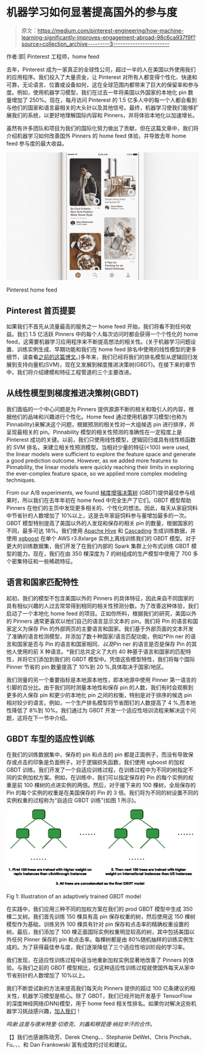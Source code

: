 # 机器学习如何显著提高国外的参与度

> 原文：<https://medium.com/pinterest-engineering/how-machine-learning-significantly-improves-engagement-abroad-98c6ca937f9f?source=collection_archive---------3----------------------->

作者:郭| Pinterest 工程师，home feed

去年，Pinterest 成为一家真正的全球性公司，超过一半的人在美国以外使用我们的应用程序。我们投入了大量资金，让 Pinterest 对所有人都变得个性化、快速和可靠，无论语言、位置或设备如何，这在全球范围内都带来了巨大的保留率和参与度。例如，使用机器学习模型，我们在过去一年将美国以外国家的本地化 pin 数量增加了 250%。现在，每月访问 Pinterest 的 1.5 亿多人中的每一个人都会看到与他们的国家和语言最相关的大头针以及其他信号。最终，机器学习使我们能够扩展我们的系统，以更好地理解国际内容和 Pinners，并将体验本地化以加速增长。

虽然有许多团队和项目为我们的国际化努力做出了贡献，但在这篇文章中，我们将介绍机器学习如何改善国外 Pinners 的 home feed 体验，并导致去年 home feed 参与度的最大收益。

![](img/e5a2d3edbde4c4936f32203cff5ac974.png)

Pinterest home feed

## **Pinterest 首页提要**

如果我们不首先从流量最高的服务之一 home feed 开始，我们将看不到任何收益。我们 1.5 亿活跃 Pinners 中的每个人每次访问时都会获得一个个性化的 home feed，这需要机器学习应用程序来不断提高想法的相关性。(关于机器学习问题设置、训练实例生成、早期功能和我们在 home feed 排名中使用的线性模型的更多细节，请查看[之前的这篇博文](/@Pinterest_Engineering/pinnability-machine-learning-in-the-home-feed-64be2074bf60#.8sljzadrn)。)多年来，我们已经将我们的排名模型从逻辑回归发展到支持向量机(SVM)，现在又发展到梯度推进决策树(GBDT)。在接下来的章节中，我们将介绍建模和特征工程管道的三个主要改进。

## **从线性模型到梯度推进决策树(GBDT)**

我们面临的一个中心问题是为 Pinners 提供源源不断的相关和吸引人的内容，根据他们的品味和兴趣进行个性化。Home feed 通过使用机器学习模型(也称为 Pinnability)来解决这个问题，根据预测的相关性对一大组候选 pin 进行排序，并呈现最相关的 pin。Pinnability 模型的相关性预测的准确性在一定程度上是 Pinterest 成功的关键。以前，我们只使用线性模型，逻辑回归或具有线性核函数的 SVM 排名，来建立相关性预测模型。当相对少量的特征(<100) were used, the linear models were sufficient to explore the feature space and generate a good prediction outcome. However, as we added more features to Pinnability, the linear models were quickly reaching their limits in exploring the ever-complex feature space, so we applied more complex modeling techniques.

From our A/B experiments, we found [梯度增强决策树](https://en.wikipedia.org/wiki/Gradient_boosting) (GBDT)提供最佳参与结果时，所以我们在去年年初在 home feed 中完全生产了它们。GBDT 模型帮助 Pinners 在他们的主页中发现更多相关的、个性化的想法。因此，每天从家庭饲料中节省针的人数增加了 10%以上，这是去年家庭饲料参与量增加最多的一次。GBDT 模型特别提高了美国以外的人发现和保存的相关 pin 的数量，根据国家的不同，最多可达 18%。我们使用 [Apache Hive](https://cwiki.apache.org/confluence/display/Hive/Home#Home-ApacheHive) 和 [Cascading](http://www.cascading.org/) 生成训练数据，并使用 [xgboost](https://xgboost.readthedocs.io/en/latest/) 在单个 AWS r3.8xlarge 实例上离线训练我们的 GBDT 模型。对于更大的训练数据集，我们开发了在我们内部的 Spark 集群上分布式训练 GBDT 模型的能力。现在，我们在由 350 棵深度为 7 的树组成的生产模型中使用了 700 多个密集特征和一些稀疏特征。

## **语言和国家匹配特性**

起初，我们的模型不包含美国以外的 Pinners 的具体特征，因此来自不同国家的具有相似兴趣的人过去常常得到相同的相关性预测分数。为了改善这种体验，我们启动了一个本地化 home feed 的项目。正如你所料，根据我们的研究，美国以外的 Pinners 通常更喜欢以他们自己的语言显示文本的 pin。我们将 Pin 的语言和国家定义为保存 Pin 的外部网页的主要语言和国家。我们基于外部页面的文本开发了准确的语言检测模型，并添加了数十种国家/语言匹配功能，例如*Pin ner 的语言和国家是否与 Pin 的语言和国家相同、*以及*Pin ner 的语言是否是保存 Pin 的其他人使用的前 X 种语言。*我们总共定义了大约 40 种基于语言和国家的匹配特性，并将它们添加到我们的 GBDT 模型中。凭借这些模型特性，我们将每个国际 Pinner 节省的 pin 数量提高了 10%到 20 %,具体取决于国家/地区。

我们测量的另一个重要指标是本地源本地性，即本地源中使用 Pinner 第一语言的引脚的百分比。由于我们同时测量本地性和保存 pin 的人数，我们有时会观察到更多的人保存 pin 和更少的本地化 pin 之间的权衡，特别是对于排序的候选 pin 相对较少的语言。例如，一个生产排名模型将节省图钉的人数提高了 4 %,而本地性降低了 8%到 10%。我们通过为 GBDT 开发一个适应性培训流程来解决这个问题，这将在下一节中介绍。

## **GBDT 车型的适应性训练**

在我们的训练数据集中，保存的 pin 和点击的 pin 都是正面例子，而没有导致保存或点击的印象是负面例子。对于逻辑损失函数，我们使用 xgboost 的加权 GBDT 训练。我们开发了一个自适应训练过程，在训练过程中为不同的树指定不同的实例加权方案。例如，在训练中，我们可以指定保存的 Pin 的每个实例的权重是前 100 棵树的点进实例的两倍。然后，对于接下来的 100 棵树，全局保存的 Pin 的每个实例的权重是在美国保存的 Pin 的 3 倍。我们将为不同的树设置不同的实例权重的过程称为“自适应 GBDT 训练”(如图 1 所示)。

![](img/3468f68f866c4e53e2afeb6c2e54063a.png)

Fig 1: Illustration of an adaptively trained GBDT model

在实践中，我们应用三种不同的加权方案在我们的 prod GBDT 模型中生成 350 棵二叉树。我们首先训练 150 棵具有高 pin 保存权重的树，然后使用这 150 棵树模型作为基础，训练另外 100 棵具有针对 pin 保存和点击率的精确权重设置的树。最后，我们添加了 100 棵正面国际实例权重明显较高的树，其中包括美国以外任何 Pinner 保存的 pin 和点击率。每棵树都是由 80%随机抽样的训练实例生成的。为了获得最佳参与度，我们逐渐降低了三个适应性培训阶段的学习率。

我们发现，在适应性训练过程中适当地重新加权实例显著地改善了 Pinners 的体验。与我们之前的 GBDT 模型相比，仅这种适应性训练过程就使国外每天从家中节省别针的人数增加了 10%以上。

我们不断尝试新的方法来提高我们每天向 Pinners 提供的超过 100 亿条建议的相关性，机器学习模型是核心。除了 GBDT，我们已经开始开发基于 TensorFlow 的深度神经网络(DNN)模型，用于 home feed 相关性排名。如果你对解决这些机器学习挑战感兴趣，[加入我们](https://careers.pinterest.com/)！

*鸣谢:这是与德米特里·切奇克、刘鑫和穆昆德·纳拉辛汗的合作。*

【】我们也感谢陈晓芳、Derek Cheng、、Stephanie DeWet、Chris Pinchak、Fu、、、和 Dan Frankowski 富有成效的讨论和建议。